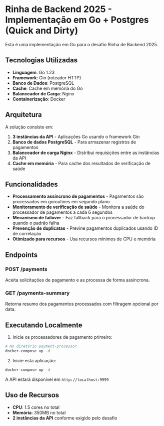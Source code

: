 # Rinha de Backend 2025 - Implementação em Go + Postgres (Quick and Dirty)

Esta é uma implementação em Go para o desafio Rinha de Backend 2025.

## Tecnologias Utilizadas

- **Linguagem**: Go 1.23
- **Framework**: Gin (roteador HTTP)
- **Banco de Dados**: PostgreSQL
- **Cache**: Cache em memória do Go
- **Balanceador de Carga**: Nginx
- **Containerização**: Docker

## Arquitetura

A solução consiste em:

1. **3 instâncias da API** - Aplicações Go usando o framework Gin
2. **Banco de dados PostgreSQL** - Para armazenar registros de pagamentos
3. **Balanceador de carga Nginx** - Distribui requisições entre as instâncias da API
4. **Cache em memória** - Para cache dos resultados de verificação de saúde

## Funcionalidades

- **Processamento assíncrono de pagamentos** - Pagamentos são processados em goroutines em segundo plano
- **Monitoramento de verificação de saúde** - Monitora a saúde do processador de pagamentos a cada 6 segundos
- **Mecanismo de failover** - Faz fallback para o processador de backup quando o padrão falha
- **Prevenção de duplicatas** - Previne pagamentos duplicados usando ID de correlação
- **Otimizado para recursos** - Usa recursos mínimos de CPU e memória

## Endpoints

### POST /payments
Aceita solicitações de pagamento e as processa de forma assíncrona.

### GET /payments-summary
Retorna resumo dos pagamentos processados com filtragem opcional por data.

## Executando Localmente

1. Inicie os processadores de pagamento primeiro:
```bash
# No diretório payment-processor
docker-compose up -d
```

2. Inicie esta aplicação:
```bash
docker-compose up -d
```

A API estará disponível em `http://localhost:9999`

## Uso de Recursos

- **CPU**: 1.5 cores no total
- **Memória**: 350MB no total
- **2 instâncias da API** conforme exigido pelo desafio

